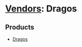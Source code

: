 # [Vendors](README.md): Dragos

## Products

- [Dragos](../products/9824a0d3-66e0-4f24-a383-9a23c92ee8a8.md)

